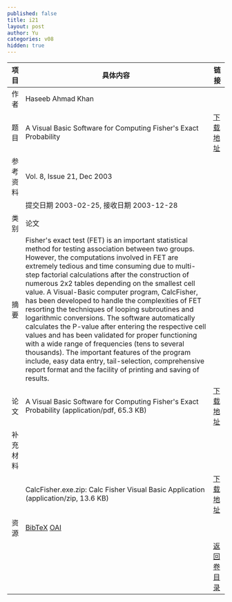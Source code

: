 ```yaml
---
published: false
title: i21
layout: post
author: Yu
categories: v08
hidden: true
---
```


| 项目 | 具体内容 | 链接 |
|---:|---|---|
| 作者 | Haseeb Ahmad Khan| |
| 题目 |A Visual Basic Software for Computing Fisher's Exact Probability | [下载地址](http://www.jstatsoft.org/v08/i21/paper) |
| 参考资料 |Vol. 8, Issue 21, Dec 2003 | |
| | 提交日期 2003-02-25, 接收日期 2003-12-28| | 
| 类别 | 论文| |
| 摘要 | Fisher's exact test (FET) is an important statistical method for testing association between two groups. However, the computations involved in FET are extremely tedious and time consuming due to multi-step factorial calculations after the construction of numerous 2x2 tables depending on the smallest cell value. A Visual-Basic computer program, CalcFisher, has been developed to handle the complexities of FET resorting the techniques of looping subroutines and logarithmic conversions. The software automatically calculates the P-value after entering the respective cell values and has been validated for proper functioning with a wide range of frequencies (tens to several thousands). The important features of the program include, easy data entry, tail-selection, comprehensive report format and the facility of printing and saving of results.| |
| 论文 | A Visual Basic Software for Computing Fisher's Exact Probability  (application/pdf, 65.3 KB)| [下载地址](http://www.jstatsoft.org/v08/i21/paper) |
| 补充材料 | | |
| |CalcFisher.exe.zip: Calc Fisher Visual Basic Application  (application/zip, 13.6 KB)|  [下载地址](http://www.jstatsoft.org/v08/i21/supp/1) |
| 资源 | [BibTeX](http://www.jstatsoft.org/v08/i21/bibtex) [OAI](http://www.jstatsoft.org/oai?verb=GetRecord&identifier=oai.jstatsoft/v08/i21&prefix=oai_dc)| |
| |  | [返回卷目录]({{site.baseurl}}/volume/v08.html) |